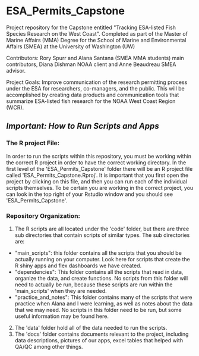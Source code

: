# ESA_Permits_Capstone
Project repository for the Capstone entitled "Tracking ESA-listed Fish Species Research on the West Coast". Completed as part of the Master of Marine Affairs (MMA) Degree for the School of Marine and Environmental Affairs (SMEA) at the University of Washington (UW)

Contributors:
Rory Spurr and Alana Santana (SMEA MMA students) main contributors, Diana Dishman NOAA client and Anne Beaudreau SMEA advisor.

Project Goals:
Improve communication of the research permitting process under the ESA for researchers, co-managers, and the public. This will be accomplished by creating data products and communication tools that summarize ESA-listed fish research for the NOAA West Coast Region (WCR).

## ***Important: How to Run Scripts and Apps***
### The R project File:
In order to run the scripts within this repository, you must be working within the correct R project in order to have the correct working directory. In the first level of the 'ESA_Permits_Capstone' folder there will be an R project file called 'ESA_Permits_Capstone.Rproj'. It is important that you first open the project by clicking on this file, and then you can run each of the individual scripts themselves. To be certain you are working in the correct project, you can look in the top right of your Rstudio window and you should see 'ESA_Permits_Capstone'.

### Repository Organization:
1. The R scripts are all located under the 'code' folder, but there are three sub directories that contain scripts of similar types. The sub directories are:
  - "main_scripts": this folder contains all the scripts that you should be actually running on your computer. Look here for scripts that create the R shiny apps and flex dashboards we have created.
  - "dependencies": This folder contains all the scripts that read in data, organize the data, and create functions. No scripts from this folder will need to actually be run, because these scripts are run within the 'main_scripts' when they are needed.
  - "practice_and_notes": This folder contains many of the scripts that were practice when Alana and I were learning, as well as notes about the data that we may need. No scripts in this folder need to be run, but some useful information may be found here.
2. The 'data' folder hold all of the data needed to run the scripts.
3. The 'docs' folder contains documents relevant to the project, including data descriptions, pictures of our apps, excel tables that helped with QA/QC among other things.







